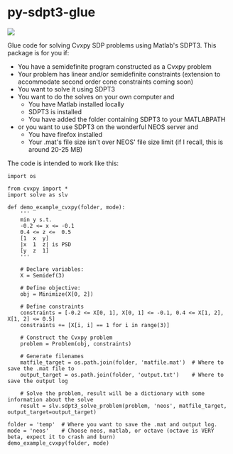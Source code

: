 # py-sdpt3-glue
<a href="https://codeclimate.com/github/discardthree/py-sdpt3-glue"><img src="https://codeclimate.com/github/discardthree/py-sdpt3-glue/badges/gpa.svg" /></a>

Glue code for solving Cvxpy SDP problems using Matlab's SDPT3.
This package is for you if:
- You have a semidefinite program constructed as a Cvxpy problem
- Your problem has linear and/or semidefinite constraints (extension to accommodate second order cone constraints coming soon)
- You want to solve it using SDPT3
- You want to do the solves on your own computer and
  - You have Matlab installed locally
  - SDPT3 is installed
  - You have added the folder containing SDPT3 to your MATLABPATH
- or you want to use SDPT3 on the wonderful NEOS server and
  - You have firefox installed
  - Your .mat's file size isn't over NEOS' file size limit (if I recall, this is around 20-25 MB)

The code is intended to work like this:
```
import os

from cvxpy import *
import solve as slv

def demo_example_cvxpy(folder, mode):
    '''
    min y s.t.
    -0.2 <= x <= -0.1
    0.4 <= z <=  0.5
    [1  x  y]
    |x  1  z| is PSD
    [y  z  1]
    '''

    # Declare variables:
    X = Semidef(3)

    # Define objective:
    obj = Minimize(X[0, 2])

    # Define constraints
    constraints = [-0.2 <= X[0, 1], X[0, 1] <= -0.1, 0.4 <= X[1, 2], X[1, 2] <= 0.5]
    constraints += [X[i, i] == 1 for i in range(3)]

    # Construct the Cvxpy problem
    problem = Problem(obj, constraints)

    # Generate filenames
    matfile_target = os.path.join(folder, 'matfile.mat')  # Where to save the .mat file to
    output_target = os.path.join(folder, 'output.txt')    # Where to save the output log

    # Solve the problem, result will be a dictionary with some information about the solve
    result = slv.sdpt3_solve_problem(problem, 'neos', matfile_target, output_target=output_target)

folder = 'temp'  # Where you want to save the .mat and output log.  
mode = 'neos'    # Choose neos, matlab, or octave (octave is VERY beta, expect it to crash and burn)
demo_example_cvxpy(folder, mode)
```
